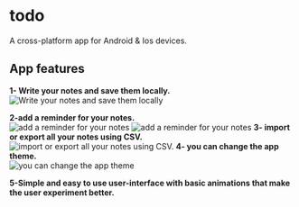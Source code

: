 
# todo

A cross-platform app for Android & Ios devices.

## App features
**1- Write your notes and save them locally.<br />**
![Write your notes and save them locally](https://github.com/JosephJasin/todo/blob/master/picturesForGithub/p1.jpeg?raw=true)

**2-add a reminder for your notes. <br />**
![add a reminder for your notes](https://github.com/JosephJasin/todo/blob/master/picturesForGithub/p10.jpeg?raw=true)
![add a reminder for your notes](https://github.com/JosephJasin/todo/blob/master/picturesForGithub/p11.jpeg?raw=true)
**3- import or export all your notes using CSV.<br />**
![import or export all your notes using CSV.](https://github.com/JosephJasin/todo/blob/master/picturesForGithub/p5.jpeg?raw=true)
**4- you can change the app theme.<br />**
![you can change the app theme](https://github.com/JosephJasin/todo/blob/master/picturesForGithub/p6.jpeg?raw=true)

**5-Simple and easy to use user-interface with basic animations
that make the user experiment better.<br />**

